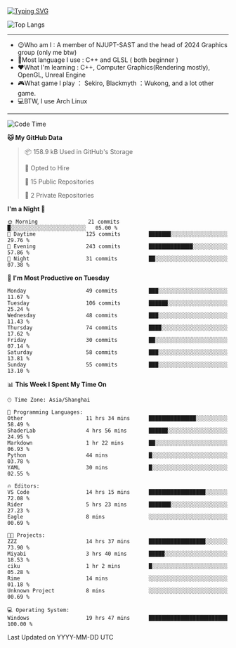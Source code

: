 <a href="https://git.io/typing-svg">
  <img src="https://readme-typing-svg.demolab.com?font=Fira+Code&pause=1000&random=false&width=435&separator=%3D&lines=std%3A%3Aprintln(%22Hello,+world!%22);" alt="Typing SVG" />
</a>

![Top Langs](https://github-readme-stats.vercel.app/api/top-langs/?username=FOTH0626&theme=transparent)

---

- 😉Who am I : A member of NJUPT-SAST and the head of 2024 Graphics group (only me btw)
- 📖Most language I use : C++ and GLSL ( both beginner )
- ❤What I'm learning : C++, Computer Graphics(Rendering mostly), OpenGL, Unreal Engine
- 🎮What game I play ： Sekiro, Blackmyth ：Wukong, and a lot other game.
- 💻BTW, I use Arch Linux
---
<!--START_SECTION:waka-->
![Code Time](http://img.shields.io/badge/Code%20Time-88%20hrs%2015%20mins-blue)

**🐱 My GitHub Data** 

> 📦 158.9 kB Used in GitHub's Storage 
 > 
> 💼 Opted to Hire
 > 
> 📜 15 Public Repositories 
 > 
> 🔑 2 Private Repositories 
 > 
**I'm a Night 🦉** 

```text
🌞 Morning                21 commits          █░░░░░░░░░░░░░░░░░░░░░░░░   05.00 % 
🌆 Daytime                125 commits         ███████░░░░░░░░░░░░░░░░░░   29.76 % 
🌃 Evening                243 commits         ██████████████░░░░░░░░░░░   57.86 % 
🌙 Night                  31 commits          ██░░░░░░░░░░░░░░░░░░░░░░░   07.38 % 
```
📅 **I'm Most Productive on Tuesday** 

```text
Monday                   49 commits          ███░░░░░░░░░░░░░░░░░░░░░░   11.67 % 
Tuesday                  106 commits         ██████░░░░░░░░░░░░░░░░░░░   25.24 % 
Wednesday                48 commits          ███░░░░░░░░░░░░░░░░░░░░░░   11.43 % 
Thursday                 74 commits          ████░░░░░░░░░░░░░░░░░░░░░   17.62 % 
Friday                   30 commits          ██░░░░░░░░░░░░░░░░░░░░░░░   07.14 % 
Saturday                 58 commits          ███░░░░░░░░░░░░░░░░░░░░░░   13.81 % 
Sunday                   55 commits          ███░░░░░░░░░░░░░░░░░░░░░░   13.10 % 
```


📊 **This Week I Spent My Time On** 

```text
🕑︎ Time Zone: Asia/Shanghai

💬 Programming Languages: 
Other                    11 hrs 34 mins      ███████████████░░░░░░░░░░   58.49 % 
ShaderLab                4 hrs 56 mins       ██████░░░░░░░░░░░░░░░░░░░   24.95 % 
Markdown                 1 hr 22 mins        ██░░░░░░░░░░░░░░░░░░░░░░░   06.93 % 
Python                   44 mins             █░░░░░░░░░░░░░░░░░░░░░░░░   03.78 % 
YAML                     30 mins             █░░░░░░░░░░░░░░░░░░░░░░░░   02.55 % 

🔥 Editors: 
VS Code                  14 hrs 15 mins      ██████████████████░░░░░░░   72.08 % 
Rider                    5 hrs 23 mins       ███████░░░░░░░░░░░░░░░░░░   27.23 % 
Eagle                    8 mins              ░░░░░░░░░░░░░░░░░░░░░░░░░   00.69 % 

🐱‍💻 Projects: 
ZZZ                      14 hrs 37 mins      ██████████████████░░░░░░░   73.90 % 
Miyabi                   3 hrs 40 mins       █████░░░░░░░░░░░░░░░░░░░░   18.53 % 
ciku                     1 hr 2 mins         █░░░░░░░░░░░░░░░░░░░░░░░░   05.28 % 
Rime                     14 mins             ░░░░░░░░░░░░░░░░░░░░░░░░░   01.18 % 
Unknown Project          8 mins              ░░░░░░░░░░░░░░░░░░░░░░░░░   00.69 % 

💻 Operating System: 
Windows                  19 hrs 47 mins      █████████████████████████   100.00 % 
```


 Last Updated on YYYY-MM-DD UTC
<!--END_SECTION:waka-->
